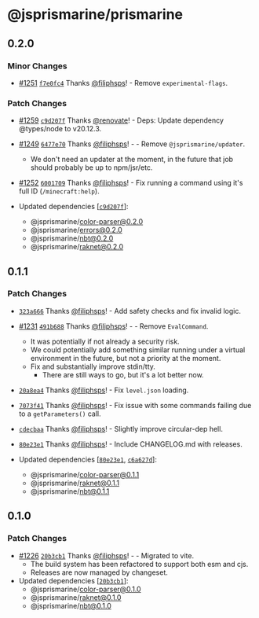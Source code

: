 # @jsprismarine/prismarine

## 0.2.0

### Minor Changes

- [#1251](https://github.com/JSPrismarine/JSPrismarine/pull/1251) [`f7e0fc4`](https://github.com/JSPrismarine/JSPrismarine/commit/f7e0fc414117553581aa246eedd3861b2122eadf) Thanks [@filiphsps](https://github.com/filiphsps)! - Remove `experimental-flags`.

### Patch Changes

- [#1259](https://github.com/JSPrismarine/JSPrismarine/pull/1259) [`c9d207f`](https://github.com/JSPrismarine/JSPrismarine/commit/c9d207f03417a8961557d569ec60b1091e9114c1) Thanks [@renovate](https://github.com/apps/renovate)! - Deps: Update dependency @types/node to v20.12.3.

- [#1249](https://github.com/JSPrismarine/JSPrismarine/pull/1249) [`6477e70`](https://github.com/JSPrismarine/JSPrismarine/commit/6477e7079ef9f8eca981f4ab539b7045ee514e2f) Thanks [@filiphsps](https://github.com/filiphsps)! - - Remove `@jsprismarine/updater`.

  - We don't need an updater at the moment, in the future that job should probably be up to npm/jsr/etc.

- [#1252](https://github.com/JSPrismarine/JSPrismarine/pull/1252) [`6001709`](https://github.com/JSPrismarine/JSPrismarine/commit/6001709dcfddb12e6ddf0c8fe919cabacb5d6122) Thanks [@filiphsps](https://github.com/filiphsps)! - Fix running a command using it's full ID (`/minecraft:help`).

- Updated dependencies [[`c9d207f`](https://github.com/JSPrismarine/JSPrismarine/commit/c9d207f03417a8961557d569ec60b1091e9114c1)]:
  - @jsprismarine/color-parser@0.2.0
  - @jsprismarine/errors@0.2.0
  - @jsprismarine/nbt@0.2.0
  - @jsprismarine/raknet@0.2.0

## 0.1.1

### Patch Changes

- [`323a666`](https://github.com/JSPrismarine/JSPrismarine/commit/323a666b2d4b82e399ff21711ff8cc7ca6f520dd) Thanks [@filiphsps](https://github.com/filiphsps)! - Add safety checks and fix invalid logic.

- [#1231](https://github.com/JSPrismarine/JSPrismarine/pull/1231) [`491b688`](https://github.com/JSPrismarine/JSPrismarine/commit/491b688adc0c38426b767646b6cc748b8e774e30) Thanks [@filiphsps](https://github.com/filiphsps)! - - Remove `EvalCommand`.

  - It was potentially if not already a security risk.
  - We could potentially add something similar running under a virtual environment in the future, but not a priority at the moment.
  - Fix and substantially improve stdin/tty.
    - There are still ways to go, but it's a lot better now.

- [`20a8ea4`](https://github.com/JSPrismarine/JSPrismarine/commit/20a8ea47c25eaf21548f1994bf915c4c22a0f395) Thanks [@filiphsps](https://github.com/filiphsps)! - Fix `level.json` loading.

- [`7073f41`](https://github.com/JSPrismarine/JSPrismarine/commit/7073f414487b7403765686b05d04f99c6878d88a) Thanks [@filiphsps](https://github.com/filiphsps)! - Fix issue with some commands failing due to a `getParameters()` call.

- [`cdecbaa`](https://github.com/JSPrismarine/JSPrismarine/commit/cdecbaaf823a6f2db15e1793b50da9925deb3716) Thanks [@filiphsps](https://github.com/filiphsps)! - Slightly improve circular-dep hell.

- [`80e23e1`](https://github.com/JSPrismarine/JSPrismarine/commit/80e23e17c0111eac2df98f73cdeec5730bd9abf5) Thanks [@filiphsps](https://github.com/filiphsps)! - Include CHANGELOG.md with releases.

- Updated dependencies [[`80e23e1`](https://github.com/JSPrismarine/JSPrismarine/commit/80e23e17c0111eac2df98f73cdeec5730bd9abf5), [`c6a627d`](https://github.com/JSPrismarine/JSPrismarine/commit/c6a627da60bae29bd0e6dfead9d44dddbeb0dafd)]:
  - @jsprismarine/color-parser@0.1.1
  - @jsprismarine/raknet@0.1.1
  - @jsprismarine/nbt@0.1.1

## 0.1.0

### Patch Changes

- [#1226](https://github.com/JSPrismarine/JSPrismarine/pull/1226) [`20b3cb1`](https://github.com/JSPrismarine/JSPrismarine/commit/20b3cb1ee1e2a2c5c45275f9c2a23c9c2507dcf5) Thanks [@filiphsps](https://github.com/filiphsps)! - - Migrated to vite.
  - The build system has been refactored to support both esm and cjs.
  - Releases are now managed by changeset.
- Updated dependencies [[`20b3cb1`](https://github.com/JSPrismarine/JSPrismarine/commit/20b3cb1ee1e2a2c5c45275f9c2a23c9c2507dcf5)]:
  - @jsprismarine/color-parser@0.1.0
  - @jsprismarine/raknet@0.1.0
  - @jsprismarine/nbt@0.1.0
